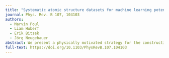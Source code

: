 ```yaml
---
title: "Systematic atomic structure datasets for machine learning potentials: Application to defects in magnesium"
journal: Phys. Rev. B 107, 104103
authors:
  - Marvin Poul
  - Liam Huber†
  - Erik Bitzek
  - Jörg Neugebauer
abstract: We present a physically motivated strategy for the construction of training sets for transferable machine learning interatomic potentials. It is based on a systematic exploration of all possible space groups in random crystal structures, together with deformations of cell shape, size, and atomic positions. The resulting potentials turn out to be unbiased and generically applicable to studies of bulk defects without including any defect structures in the training set or employing any additional active learning. Using this approach we construct transferable potentials for pure magnesium that reproduce the properties of hexagonal closed packed (hcp) and body centered cubic (bcc) polymorphs very well. In the process we investigate how different types of training structures impact the properties and the predictive power of the resulting potential.
full-text: https://doi.org/10.1103/PhysRevB.107.104103
---
```

